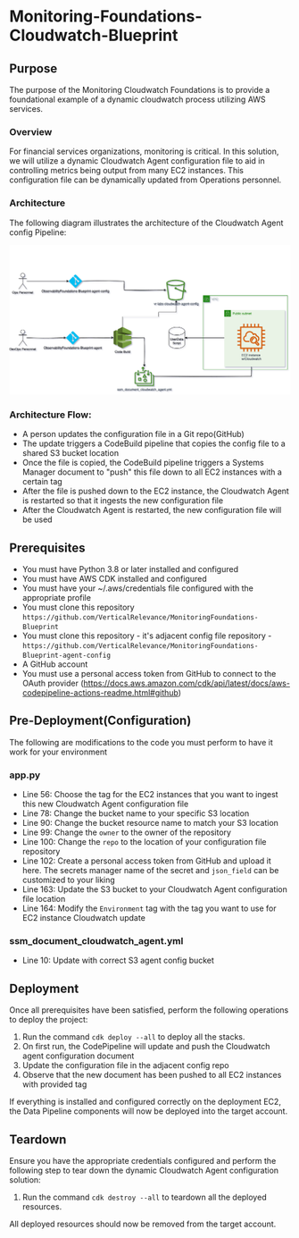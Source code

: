 
# Monitoring-Foundations-Cloudwatch-Blueprint

## Purpose
The purpose of the Monitoring Cloudwatch Foundations is to provide a foundational example of a dynamic cloudwatch process utilizing AWS services.

### Overview
For financial services organizations, monitoring is critical. In this solution, we will utilize a dynamic Cloudwatch Agent configuration file to aid in controlling metrics being output from many EC2 instances. This configuration file can be dynamically updated from Operations personnel.

### Architecture
The following diagram illustrates the architecture of the Cloudwatch Agent config Pipeline:

![Monitoring Foundations Architecture Diagram](overview.png)


### Architecture Flow:
- A person updates the configuration file in a Git repo(GitHub)
- The update triggers a CodeBuild pipeline that copies the config file to a shared S3 bucket location
- Once the file is copied, the CodeBuild pipeline triggers a Systems Manager document to "push" this file down to all EC2 instances with a certain tag 
- After the file is pushed down to the EC2 instance, the Cloudwatch Agent is restarted so that it ingests the new configuration file
- After the Cloudwatch Agent is restarted, the new configuration file will be used

## Prerequisites
- You must have Python 3.8 or later installed and configured
- You must have AWS CDK installed and configured
- You must have your ~/.aws/credentials file configured with the appropriate profile
- You must clone this repository `https://github.com/VerticalRelevance/MonitoringFoundations-Blueprint`
- You must clone this repository - it's adjacent config file repository - `https://github.com/VerticalRelevance/MonitoringFoundations-Blueprint-agent-config`
- A GitHub account
- You must use a personal access token from GitHub to connect to the OAuth provider (https://docs.aws.amazon.com/cdk/api/latest/docs/aws-codepipeline-actions-readme.html#github) 

## Pre-Deployment(Configuration)
The following are modifications to the code you must perform to have it work for your environment
### app.py
 - Line 56: Choose the tag for the EC2 instances that you want to ingest this new Cloudwatch Agent configuration file
 - Line 78: Change the bucket name to your specific S3 location
 - Line 90: Change the bucket resource name to match your S3 location
 - Line 99: Change the `owner` to the owner of the repository
 - Line 100: Change the `repo` to the location of your configuration file repository
 - Line 102: Create a personal access token from GitHub and upload it here. The secrets manager name of the secret and `json_field` can be customized to your liking
 - Line 163: Update the S3 bucket to your Cloudwatch Agent configuration file location
 - Line 164: Modify the `Environment` tag with the tag you want to use for EC2 instance Cloudwatch update

### ssm_document_cloudwatch_agent.yml
 - Line 10: Update with correct S3 agent config bucket

## Deployment
Once all prerequisites have been satisfied, perform the following operations to deploy the project:

1) Run the command `cdk deploy --all` to deploy all the stacks.
2) On first run, the CodePipeline will update and push the Cloudwatch agent configuration document
3) Update the configuration file in the adjacent config repo
4) Observe that the new document has been pushed to all EC2 instances with provided tag

If everything is installed and configured correctly on the deployment EC2, the Data Pipeline components will now be deployed into the target account.

## Teardown
Ensure you have the appropriate credentials configured and perform the following step to tear down the dynamic Cloudwatch Agent configuration solution:

1) Run the command `cdk destroy --all` to teardown all the deployed resources.

All deployed resources should now be removed from the target account.

